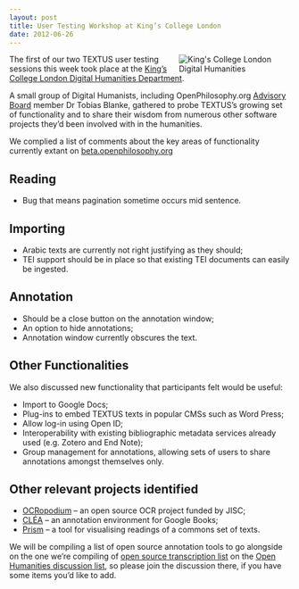 ```yaml
---
layout: post
title: User Testing Workshop at King’s College London
date: 2012-06-26
---
```


<img src="http://okfnlabs.org/textus/images/Kings_College_London_Digital_Humanities.png" alt="King's College London Digital Humanities" style="float: right; max-width: 200px">

The first of our two TEXTUS user testing sessions this week took place at the [King’s College London Digital Humanities Department](http://www.kcl.ac.uk/artshums/depts/ddh/index.aspx).

A small group of Digital Humanists, including OpenPhilosophy.org [Advisory Board](http://openphilosophy.org/about/) member Dr Tobias Blanke, gathered to probe TEXTUS’s growing set of functionality and to share their wisdom from numerous other software projects they’d been involved with in the humanities.

We complied a list of comments about the key areas of functionality currently extant on [beta.openphilosophy.org](http://beta.openphilosophy.org/)

## Reading

* Bug that means pagination sometime occurs mid sentence.

## Importing

* Arabic texts are currently not right justifying as they should;
* TEI support should be in place so that existing TEI documents can easily be ingested.

## Annotation

* Should be a close button on the annotation window;
* An option to hide annotations;
* Annotation window currently obscures the text.

## Other Functionalities

We also discussed new functionality that participants felt would be useful:

* Import to Google Docs;
* Plug-ins to embed TEXTUS texts in popular CMSs such as Word Press;
* Allow log-in using Open ID;
* Interoperability with existing bibliographic metadata services already used (e.g. Zotero and End Note);
* Group management for annotations, allowing sets of users to share annotations amongst themselves only.

## Other relevant projects identified

* [OCRopodium](http://www.jisc.ac.uk/whatwedo/programmes/digitisation/econtent/ocr.aspx) – an open source OCR project funded by JISC;
* [CLÉA](http://www.catma.de/webfm_send/22) – an annotation environment for Google Books;
* [Prism](http://prism.scholarslab.org/) – a tool for visualising readings of a commons set of texts.

We will be compiling a list of open source annotation tools to go alongside on the one we’re compiling of [open source transcription list](http://lists.okfn.org/mailman/listinfo/open-humanities) on the [Open Humanities discussion list](http://lists.okfn.org/mailman/listinfo/open-humanities), so please join the discussion there, if you have some items you’d like to add.